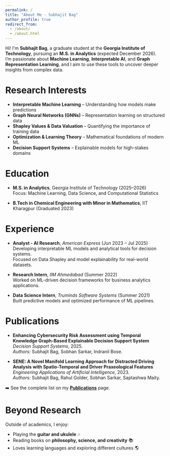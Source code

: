 ```yaml
---
permalink: /
title: "About Me - Subhajit Bag"
author_profile: true
redirect_from: 
  - /about/
  - /about.html
---
```


Hi! I'm **Subhajit Bag**, a graduate student at the **Georgia Institute of Technology**, pursuing an **M.S. in Analytics** (expected December 2026).  
I’m passionate about **Machine Learning**, **Interpretable AI**, and **Graph Representation Learning**, and I aim to use these tools to uncover deeper insights from complex data.

Research Interests
===

- **Interpretable Machine Learning** – Understanding how models make predictions  
- **Graph Neural Networks (GNNs)** – Representation learning on structured data  
- **Shapley Values & Data Valuation** – Quantifying the importance of training data  
- **Optimization & Learning Theory** – Mathematical foundations of modern ML  
- **Decision Support Systems** – Explainable models for high-stakes domains

Education
===

- **M.S. in Analytics**, Georgia Institute of Technology (2025–2026)  
  Focus: Machine Learning, Data Science, and Computational Statistics  

- **B.Tech in Chemical Engineering with Minor in Mathematics**, IIT Kharagpur (Graduated 2023)

Experience
===

- **Analyst - AI Research**, *American Express* (Jun 2023 – Jul 2025)  
  Developing interpretable ML models and analytical tools for decision systems.  
  Focused on Data Shapley and model explainability for real-world datasets.

- **Research Intern**, *IIM Ahmedabad* (Summer 2022)  
  Worked on ML-driven decision frameworks for business analytics applications.

- **Data Science Intern**, *Truminds Software Systems* (Summer 2021)  
  Built predictive models and optimized performance of ML pipelines.

Publications
===
- **Enhancing Cybersecurity Risk Assessment using Temporal Knowledge Graph-Based Explainable Decision Support System**  
  *Decision Support Systems*, 2025.  
  *Authors:* Subhajit Bag, Sobhan Sarkar, Indranil Bose.  

- **SENE: A Novel Manifold Learning Approach for Distracted Driving Analysis with Spatio-Temporal and Driver Praxeological Features**  
  *Engineering Applications of Artificial Intelligence*, 2023.  
  *Authors:* Subhajit Bag, Rahul Golder, Sobhan Sarkar, Saptashwa Maity.  

➡️ See the complete list on my [**Publications**](/publications/) page.

Beyond Research
===
Outside of academics, I enjoy:
- Playing the **guitar and ukulele** 🎶  
- Reading books on **philosophy, science, and creativity** 📚  
- Loves learning languages and exploring different cultures 🌎 
